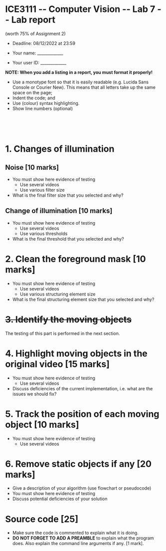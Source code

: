 # ICE3111 -- Computer Vision -- Lab 7 -- Lab report

(worth 75% of Assignment 2)

- Deadline: 08/12/2022 at 23:59

- Your name: \_\_\_\_\_\_\_\_\_\_\_\_\_
- Your user ID: \_\_\_\_\_\_\_\_\_\_\_\_\_


**NOTE: When you add a listing in a report, you must format it properly!**
- Use a monotype font so that it is easily readable (e.g. Lucida Sans Console or Courier New). This means that all letters take up the same space on the page;
- Indent the code; and
- Use (colour) syntax highlighting.
- Show line numbers (optional)

<!-- **NOTE: I want you to provide the command line arguments to show the effects of various parameters.** -->

<br/>

<br/>

<br/>

# 1. Changes of illumination

## Noise [10 marks]

- You must show here evidence of testing
    - Use several videos
    - Use various filter size
- What is the final filter size that you selected and why?

## Change of illumination [10 marks]

- You must show here evidence of testing
    - Use several videos
    - Use various thresholds
- What is the final threshold that you selected and why?

# 2. Clean the foreground mask [10 marks]

- You must show here evidence of testing
    - Use several videos
    - Use various structuring element size
- What is the final structuring element size that you selected and why?

# ~~3. Identify the moving objects~~

The testing of this part is performed in the next section.

# 4. Highlight moving objects in the original video [15 marks]

- You must show here evidence of testing
    - Use several videos
- Discuss deficiencies of the current implementation, i.e. what are the issues we should fix?

# 5. Track the position of each moving object [10 marks]

- You must show here evidence of testing
    - Use several videos

# 6. Remove static objects if any [20 marks]

- Give a description of your algorithm (use flowchart or pseudocode)
- You must show here evidence of testing
- Discuss potential deficiencies of your solution

# Source code [25]

- Make sure the code is commented to explain what it is doing.
- **DO NOT FORGET TO ADD A PREAMBLE** to explain what the program does. Also explain the command line arguments if any. [1 mark].
